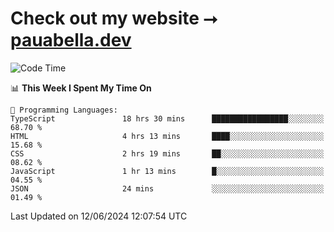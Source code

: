 # Check out my website ⭢ [pauabella.dev](https://pauabella.dev)

<!--START_SECTION:waka-->
![Code Time](http://img.shields.io/badge/Code%20Time-3%2C454%20hrs%2045%20mins-blue)

📊 **This Week I Spent My Time On** 

```text
💬 Programming Languages: 
TypeScript               18 hrs 30 mins      █████████████████░░░░░░░░   68.70 % 
HTML                     4 hrs 13 mins       ████░░░░░░░░░░░░░░░░░░░░░   15.68 % 
CSS                      2 hrs 19 mins       ██░░░░░░░░░░░░░░░░░░░░░░░   08.62 % 
JavaScript               1 hr 13 mins        █░░░░░░░░░░░░░░░░░░░░░░░░   04.55 % 
JSON                     24 mins             ░░░░░░░░░░░░░░░░░░░░░░░░░   01.49 % 
```


 Last Updated on 12/06/2024 12:07:54 UTC
<!--END_SECTION:waka-->
